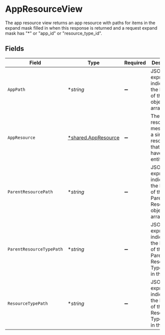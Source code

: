# AppResourceView

The app resource view returns an app resource with paths for items in the expand mask filled in when this response is returned and a request expand mask has "*" or "app_id" or "resource_type_id".


## Fields

| Field                                                                                       | Type                                                                                        | Required                                                                                    | Description                                                                                 |
| ------------------------------------------------------------------------------------------- | ------------------------------------------------------------------------------------------- | ------------------------------------------------------------------------------------------- | ------------------------------------------------------------------------------------------- |
| `AppPath`                                                                                   | **string*                                                                                   | :heavy_minus_sign:                                                                          | JSONPATH expression indicating the location of the App object in the array                  |
| `AppResource`                                                                               | [*shared.AppResource](../../../pkg/models/shared/appresource.md)                            | :heavy_minus_sign:                                                                          | The app resource message is a single resource that can have entitlements.                   |
| `ParentResourcePath`                                                                        | **string*                                                                                   | :heavy_minus_sign:                                                                          | JSONPATH expression indicating the location of the Parent Resource object in the array      |
| `ParentResourceTypePath`                                                                    | **string*                                                                                   | :heavy_minus_sign:                                                                          | JSONPATH expression indicating the location of the Parent Resource Type object in the array |
| `ResourceTypePath`                                                                          | **string*                                                                                   | :heavy_minus_sign:                                                                          | JSONPATH expression indicating the location of the Resource Type object in the array        |